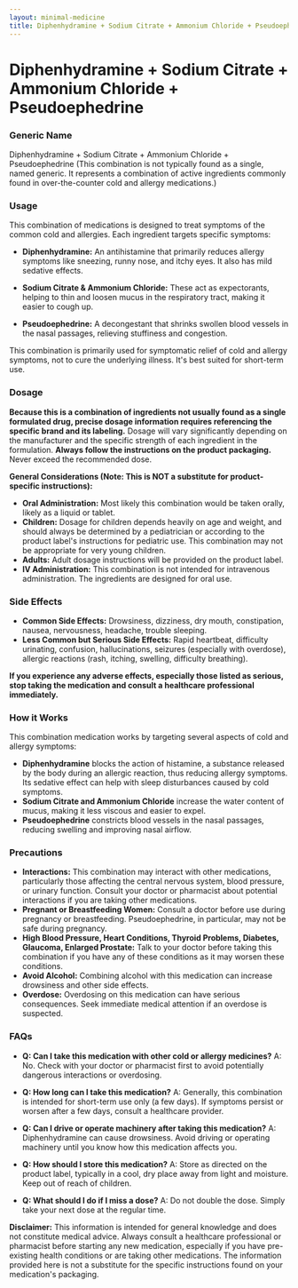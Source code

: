 ```yaml
---
layout: minimal-medicine
title: Diphenhydramine + Sodium Citrate + Ammonium Chloride + Pseudoephedrine
---
```


# Diphenhydramine + Sodium Citrate + Ammonium Chloride + Pseudoephedrine
### Generic Name

Diphenhydramine + Sodium Citrate + Ammonium Chloride + Pseudoephedrine (This combination is not typically found as a single, named generic.  It represents a combination of active ingredients commonly found in over-the-counter cold and allergy medications.)


### Usage

This combination of medications is designed to treat symptoms of the common cold and allergies.  Each ingredient targets specific symptoms:

* **Diphenhydramine:**  An antihistamine that primarily reduces allergy symptoms like sneezing, runny nose, and itchy eyes. It also has mild sedative effects.

* **Sodium Citrate & Ammonium Chloride:** These act as expectorants, helping to thin and loosen mucus in the respiratory tract, making it easier to cough up.

* **Pseudoephedrine:** A decongestant that shrinks swollen blood vessels in the nasal passages, relieving stuffiness and congestion.


This combination is primarily used for symptomatic relief of cold and allergy symptoms, not to cure the underlying illness. It's best suited for short-term use.


### Dosage

**Because this is a combination of ingredients not usually found as a single formulated drug, precise dosage information requires referencing the specific brand and its labeling.**  Dosage will vary significantly depending on the manufacturer and the specific strength of each ingredient in the formulation.  **Always follow the instructions on the product packaging.**  Never exceed the recommended dose.  

**General Considerations (Note:  This is NOT a substitute for product-specific instructions):**

* **Oral Administration:**  Most likely this combination would be taken orally, likely as a liquid or tablet.  
* **Children:**  Dosage for children depends heavily on age and weight, and should always be determined by a pediatrician or according to the product label's instructions for pediatric use.  This combination may not be appropriate for very young children.
* **Adults:** Adult dosage instructions will be provided on the product label. 
* **IV Administration:** This combination is not intended for intravenous administration.  The ingredients are designed for oral use.


### Side Effects

* **Common Side Effects:**  Drowsiness, dizziness, dry mouth, constipation, nausea, nervousness, headache, trouble sleeping.
* **Less Common but Serious Side Effects:**  Rapid heartbeat, difficulty urinating, confusion, hallucinations, seizures (especially with overdose), allergic reactions (rash, itching, swelling, difficulty breathing).

**If you experience any adverse effects, especially those listed as serious, stop taking the medication and consult a healthcare professional immediately.**


### How it Works

This combination medication works by targeting several aspects of cold and allergy symptoms:

* **Diphenhydramine** blocks the action of histamine, a substance released by the body during an allergic reaction, thus reducing allergy symptoms. Its sedative effect can help with sleep disturbances caused by cold symptoms.
* **Sodium Citrate and Ammonium Chloride** increase the water content of mucus, making it less viscous and easier to expel.
* **Pseudoephedrine** constricts blood vessels in the nasal passages, reducing swelling and improving nasal airflow.


### Precautions

* **Interactions:** This combination may interact with other medications, particularly those affecting the central nervous system, blood pressure, or urinary function.  Consult your doctor or pharmacist about potential interactions if you are taking other medications.
* **Pregnant or Breastfeeding Women:**  Consult a doctor before use during pregnancy or breastfeeding.  Pseudoephedrine, in particular, may not be safe during pregnancy.
* **High Blood Pressure, Heart Conditions, Thyroid Problems, Diabetes, Glaucoma, Enlarged Prostate:**  Talk to your doctor before taking this combination if you have any of these conditions as it may worsen these conditions.
* **Avoid Alcohol:**  Combining alcohol with this medication can increase drowsiness and other side effects.
* **Overdose:**  Overdosing on this medication can have serious consequences. Seek immediate medical attention if an overdose is suspected.



### FAQs

* **Q: Can I take this medication with other cold or allergy medicines?**  A:  No. Check with your doctor or pharmacist first to avoid potentially dangerous interactions or overdosing.

* **Q: How long can I take this medication?** A:  Generally, this combination is intended for short-term use only (a few days).  If symptoms persist or worsen after a few days, consult a healthcare provider.

* **Q: Can I drive or operate machinery after taking this medication?** A: Diphenhydramine can cause drowsiness. Avoid driving or operating machinery until you know how this medication affects you.

* **Q: How should I store this medication?**  A: Store as directed on the product label, typically in a cool, dry place away from light and moisture. Keep out of reach of children.

* **Q: What should I do if I miss a dose?** A: Do not double the dose. Simply take your next dose at the regular time.  

**Disclaimer:** This information is intended for general knowledge and does not constitute medical advice. Always consult a healthcare professional or pharmacist before starting any new medication, especially if you have pre-existing health conditions or are taking other medications.  The information provided here is not a substitute for the specific instructions found on your medication's packaging.
